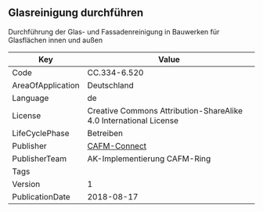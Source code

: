 ## Glasreinigung durchführen
Durchführung der Glas- und Fassadenreinigung in Bauwerken für Glasflächen innen und außen

Key | Value |
--|--|
Code | CC.334-6.520 |  
AreaOfApplication | Deutschland |  
Language | de |  
License | Creative Commons Attribution-ShareAlike 4.0 International License |  
LifeCyclePhase | Betreiben |  
Publisher | [CAFM-Connect](https://www.cafm-connect.org) |  
PublisherTeam | AK-Implementierung CAFM-Ring |  
Tags |  |  
Version | 1 |  
PublicationDate | 2018-08-17 |  
